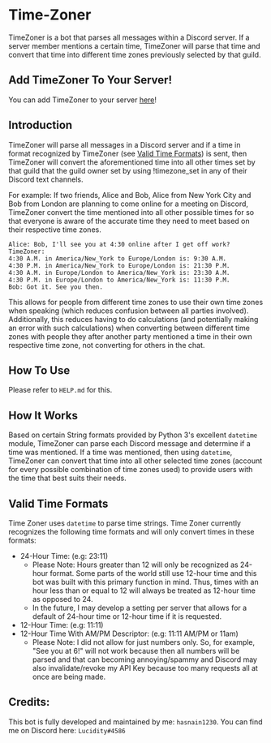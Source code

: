 # Time-Zoner
TimeZoner is a bot that parses all messages within a Discord server. If a server member mentions a certain
time, TimeZoner will parse that time and convert that time into different time zones previously selected 
by that guild. 

## Add TimeZoner To Your Server!
You can add TimeZoner to your server [here](https://discord.com/api/oauth2/authorize?client_id=1012187317286477854&permissions=274877975616&scope=bot)!

## Introduction
TimeZoner will parse all messages in a Discord server and if a time in format recognized by TimeZoner (see [Valid Time Formats](#valid-time-formats))
is sent, then TimeZoner will convert the aforementioned time into all other times set by that guild that the
guild owner set by using !timezone_set in any of their Discord text channels.

For example: If two friends, Alice and Bob, Alice from New York City and Bob from London are planning to
come online for a meeting on Discord, TimeZoner convert the time mentioned into all other possible times for
so that everyone is aware of the accurate time they need to meet based on their respective time zones. 

```
Alice: Bob, I'll see you at 4:30 online after I get off work?
TimeZoner: 
4:30 A.M. in America/New_York to Europe/London is: 9:30 A.M.
4:30 P.M. in America/New_York to Europe/London is: 21:30 P.M.
4:30 A.M. in Europe/London to America/New_York is: 23:30 A.M.
4:30 P.M. in Europe/London to America/New_York is: 11:30 P.M.
Bob: Got it. See you then. 
```

This allows for people from different time zones to use their own time zones when speaking (which reduces
confusion between all parties involved). Additionally, this reduces having to do calculations (and potentially
making an error with such calculations) when converting between different time zones with people they after
another party mentioned a time in their own respective time zone, not converting for others in the chat.

## How To Use
Please refer to `HELP.md` for this.

## How It Works
Based on certain String formats provided by Python 3's excellent `datetime` module, TimeZoner can parse each
Discord message and determine if a time was mentioned. If a time was mentioned, then using `datetime`, TimeZoner can
convert that time into all other selected time zones (account for every possible combination of time zones used) to provide
users with the time that best suits their needs. 

## Valid Time Formats
Time Zoner uses `datetime` to parse time strings. Time Zoner currently recognizes the following time formats and will
only convert times in these formats:
- 24-Hour Time: (e.g: 23:11)
  - Please Note: Hours greater than 12 will only be recognized as 24-hour format. Some parts of the world still
  use 12-hour time and this bot was built with this primary function in mind. Thus, times with an hour less than or equal to
  12 will always be treated as 12-hour time as opposed to 24. 
  - In the future, I may develop a setting per server that allows for a default of 24-hour time or 12-hour time if it is 
  requested. 
- 12-Hour Time: (e.g: 11:11)
- 12-Hour Time With AM/PM Descriptor: (e.g: 11:11 AM/PM or 11am)
  - Please Note: I did not allow for just numbers only. So, for example, "See you at 6!" will not work because
  then all numbers will be parsed and that can becoming annoying/spammy and Discord may also invalidate/revoke my API Key because
  too many requests all at once are being made.

## Credits:
This bot is fully developed and maintained by me: `hasnain1230`. You can find me on Discord here: `Lucidity#4586`